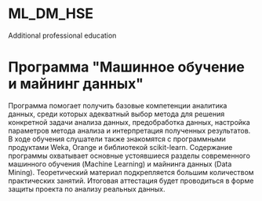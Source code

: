 # ML_DM_HSE
Additional professional education

# Программа "Машинное обучение и майнинг данных"
Программа помогает получить базовые компетенции аналитика данных, среди которых адекватный выбор метода для решения конкретной задачи анализа данных, предобработка данных, настройка параметров метода анализа и интерпретация полученных результатов.  В ходе обучения слушатели также знакомятся с программными продуктами Weka, Orange и библиотекой scikit-learn. Содержание программы охватывает основные устоявшиеся разделы современного машинного обучения (Machine Learning) и майнинга данных (Data Mining).
Теоретический материал подкрепляется большим количеством практических занятий. 
Итоговая аттестация будет проводиться в форме защиты проекта по анализу реальных данных.


